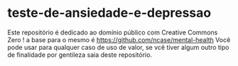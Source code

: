 # teste-de-ansiedade-e-depressao
Este repositório é dedicado ao domínio público com Creative Commons Zero ! 
a base para o mesmo é https://github.com/ncase/mental-health
Você pode usar para qualquer caso de uso de valor, se vcê tiver algum outro tipo de finalidade
por gentileza saia deste repositório.

